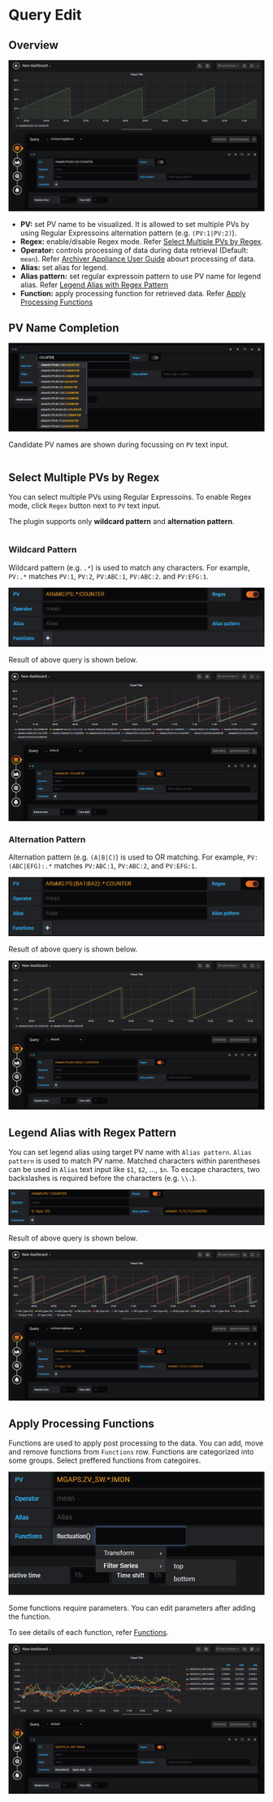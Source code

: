 # Query Edit

## Overview
![Query Overview](./img/aa-query-overview.png)

- **PV:** set PV name to be visualized. It is allowed to set multiple PVs by using Regular Expressoins alternation pattern (e.g. `(PV:1|PV:2)`).
- **Regex:** enable/disable Regex mode. Refer [Select Multiple PVs by Regex](#select-multiple-pvs-by-regex).
- **Operator:** controls processing of data during data retrieval (Default: `mean`). Refer [Archiver Appliance User Guide](https://slacmshankar.github.io/epicsarchiver_docs/userguide.html) abourt processing of data.
- **Alias:** set alias for legend.
- **Alias pattern:** set regular expressoin pattern to use PV name for legend alias. Refer [Legend Alias with Regex Pattern](#legend-alias-with-regex-pattern)
- **Function:** apply processing function for retrieved data. Refer [Apply Processing Functions](#apply-processing-functions)

## PV Name Completion
![Name completion](./img/aa-query-name-completion.png)

Candidate PV names are shown during focussing on `PV` text input.

``` Note:: Maximum number of candidate names is **100**.
```

## Select Multiple PVs by Regex
You can select multiple PVs using Regular Expressoins.
To enable Regex mode, click `Regex` button next to `PV` text input.


The plugin supports only **wildcard pattern** and **alternation pattern**.

``` Note:: Maximum number of PVs you can select on Regex mode is **100**.
```

### Wildcard Pattern
Wildcard pattern (e.g. `.*`) is used to match any characters.
For example, `PV:.*` matches `PV:1`, `PV:2`, `PV:ABC:1`, `PV:ABC:2`. and `PV:EFG:1`.

![Regex wildcard input](./img/aa-query-regex-wildcard-input.png)

Result of above query is shown below.

![Regex wildcard](./img/aa-query-regex-wildcard.png)

### Alternation Pattern
Alternation pattern (e.g. `(A|B|C)`) is used to OR matching.
For example, `PV:(ABC|EFG):.*` matches `PV:ABC:1`, `PV:ABC:2`, and `PV:EFG:1`.

![Regex alternation input](./img/aa-query-regex-alternation-input.png)

Result of above query is shown below.

![Regex alternation](./img/aa-query-regex-alternation.png)

## Legend Alias with Regex Pattern
You can set legend alias using target PV name with `Alias pattern`.
`Alias pattern` is used to match PV name. Matched characters within parentheses can be used in
`Alias` text input like `$1`, `$2`, ..., `$n`.
To escape characters, two backslashes is required before the characters (e.g. `\\.`).

![Alias pattern input](./img/aa-query-alias-pattern-input.png)

Result of above query is shown below.

![Alias pattern](./img/aa-query-alias-pattern.png)

## Apply Processing Functions
Functions are used to apply post processing to the data.
You can add, move and remove functions from `Functions` row.
Functions are categorized into some groups.
Select preffered functions from categoires.

![Functions](./img/aa-query-functions-add.png)

Some functions require parameters. You can edit parameters after adding the function.

To see details of each function, refer [Functions](functions).


![Functions](./img/aa-query-functions.png)

``` Note:: Functions are applied from left to right.
```
